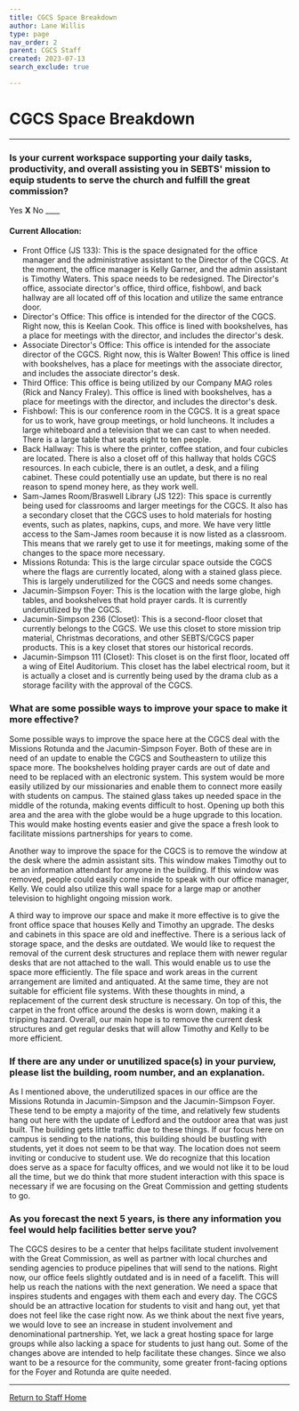 ```yaml
---
title: CGCS Space Breakdown
author: Lane Willis
type: page
nav_order: 2
parent: CGCS Staff
created: 2023-07-13
search_exclude: true

---
```


# CGCS Space Breakdown

---

### Is your current workspace supporting your daily tasks, productivity, and overall assisting you in SEBTS' mission to equip students to serve the church and fulfill the great commission?
Yes __X__
No ____
 
#### Current Allocation:
  * Front Office (JS 133): This is the space designated for the office manager and the administrative assistant to the Director of the CGCS. At the moment, the office manager is Kelly Garner, and the admin assistant is Timothy Waters. This space needs to be redesigned. The Director's office, associate director's office, third office, fishbowl, and back hallway are all located off of this location and utilize the same entrance door.
  * Director's Office: This office is intended for the director of the CGCS. Right now, this is Keelan Cook. This office is lined with bookshelves, has a place for meetings with the director, and includes the director's desk.
  * Associate Director's Office: This office is intended for the associate director of the CGCS. Right now, this is Walter Bowen! This office is lined with bookshelves, has a place for meetings with the associate director, and includes the associate director's desk.
  * Third Office: This office is being utilized by our Company MAG roles (Rick and Nancy Fraley). This office is lined with bookshelves, has a place for meetings with the director, and includes the director's desk.
  * Fishbowl: This is our conference room in the CGCS. It is a great space for us to work, have group meetings, or hold luncheons. It includes a large whiteboard and a television that we can cast to when needed. There is a large table that seats eight to ten people.
  * Back Hallway: This is where the printer, coffee station, and four cubicles are located. There is also a closet off of this hallway that holds CGCS resources. In each cubicle, there is an outlet, a desk, and a filing cabinet. These could potentially use an update, but there is no real reason to spend money here, as they work well.
  * Sam-James Room/Braswell Library (JS 122): This space is currently being used for classrooms and larger meetings for the CGCS. It also has a secondary closet that the CGCS uses to hold materials for hosting events, such as plates, napkins, cups, and more. We have very little access to the Sam-James room because it is now listed as a classroom. This means that we rarely get to use it for meetings, making some of the changes to the space more necessary.
  * Missions Rotunda: This is the large circular space outside the CGCS where the flags are currently located, along with a stained glass piece. This is largely underutilized for the CGCS and needs some changes.
  * Jacumin-Simpson Foyer: This is the location with the large globe, high tables, and bookshelves that hold prayer cards. It is currently underutilized by the CGCS.
  * Jacumin-Simpson 236 (Closet): This is a second-floor closet that currently belongs to the CGCS. We use this closet to store mission trip material, Christmas decorations, and other SEBTS/CGCS paper products. This is a key closet that stores our historical records.
  * Jacumin-Simpson 111 (Closet): This closet is on the first floor, located off a wing of Eitel Auditorium. This closet has the label electrical room, but it is actually a closet and is currently being used by the drama club as a storage facility with the approval of the CGCS.
 
### What are some possible ways to improve your space to make it more effective?  
   Some possible ways to improve the space here at the CGCS deal with the Missions Rotunda and the Jacumin-Simpson Foyer. Both of these are in need of an update to enable the CGCS and Southeastern to utilize this space more. The bookshelves holding prayer cards are out of date and need to be replaced with an electronic system. This system would be more easily utilized by our missionaries and enable them to connect more easily with students on campus. The stained glass takes up needed space in the middle of the rotunda, making events difficult to host. Opening up both this area and the area with the globe would be a huge upgrade to this location. This would make hosting events easier and give the space a fresh look to facilitate missions partnerships for years to come.  
  
   Another way to improve the space for the CGCS is to remove the window at the desk where the admin assistant sits. This window makes Timothy out to be an information attendant for anyone in the building. If this window was removed, people could easily come inside to speak with our office manager, Kelly. We could also utilize this wall space for a large map or another television to highlight ongoing mission work.

   A third way to improve our space and make it more effective is to give the front office space that houses Kelly and Timothy an upgrade. The desks and cabinets in this space are old and ineffective. There is a serious lack of storage space, and the desks are outdated. We would like to request the removal of the current desk structures and replace them with newer regular desks that are not attached to the wall. This would enable us to use the space more efficiently. The file space and work areas in the current arrangement are limited and antiquated. At the same time, they are not suitable for efficient file systems. With these thoughts in mind, a replacement of the current desk structure is necessary. On top of this, the carpet in the front office around the desks is worn down, making it a tripping hazard. Overall, our main hope is to remove the current desk structures and get regular desks that will allow Timothy and Kelly to be more efficient.
 

### If there are any under or unutilized space(s) in your purview, please list the building, room number, and an explanation.  
As I mentioned above, the underutilized spaces in our office are the Missions Rotunda in Jacumin-Simpson and the Jacumin-Simpson Foyer. These tend to be empty a majority of the time, and relatively few students hang out here with the update of Ledford and the outdoor area that was just built. The building gets little traffic due to these things. If our focus here on campus is sending to the nations, this building should be bustling with students, yet it does not seem to be that way. The location does not seem inviting or conducive to student use. We do recognize that this location does serve as a space for faculty offices, and we would not like it to be loud all the time, but we do think that more student interaction with this space is necessary if we are focusing on the Great Commission and getting students to go.
 
### As you forecast the next 5 years, is there any information you feel would help facilities better serve you?  
The CGCS desires to be a center that helps facilitate student involvement with the Great Commission, as well as partner with local churches and sending agencies to produce pipelines that will send to the nations. Right now, our office feels slightly outdated and is in need of a facelift. This will help us reach the nations with the next generation. We need a space that inspires students and engages with them each and every day. The CGCS should be an attractive location for students to visit and hang out, yet that does not feel like the case right now. As we think about the next five years, we would love to see an increase in student involvement and denominational partnership. Yet, we lack a great hosting space for large groups while also lacking a space for students to just hang out. Some of the changes above are intended to help facilitate these changes. Since we also want to be a resource for the community, some greater front-facing options for the Foyer and Rotunda are quite needed.

---

[Return to Staff Home](/staff)
